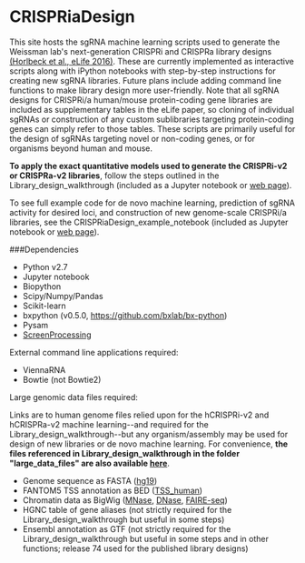 # CRISPRiaDesign

This site hosts the sgRNA machine learning scripts used to generate the Weissman lab's next-generation CRISPRi and CRISPRa library designs [(Horlbeck et al., eLife 2016)](https://elifesciences.org/content/5/e19760). These are currently implemented as interactive scripts along with iPython notebooks with step-by-step instructions for creating new sgRNA libraries. Future plans include adding command line functions to make library design more user-friendly. Note that all sgRNA designs for CRISPRi/a human/mouse protein-coding gene libraries are included as supplementary tables in the eLife paper, so cloning of individual sgRNAs or construction of any custom sublibraries targeting protein-coding genes can simply refer to those tables. These scripts are primarily useful for the design of sgRNAs targeting novel or non-coding genes, or for organisms beyond human and mouse.

**To apply the exact quantitative models used to generate the CRISPRi-v2 or CRISPRa-v2 libraries**, follow the steps outlined in the Library_design_walkthrough (included as a Jupyter notebook or [web page](Library_design_walkthrough.md)). 

To see full example code for de novo machine learning, prediction of sgRNA activity for desired loci, and construction of new genome-scale CRISPRi/a libraries, see the CRISPRiaDesign_example_notebook (included as Jupyter notebook or [web page](CRISPRiaDesign_example_notebook.md)).

###Dependencies
* Python v2.7
* Jupyter notebook
* Biopython
* Scipy/Numpy/Pandas
* Scikit-learn 
* bxpython (v0.5.0, https://github.com/bxlab/bx-python)
* Pysam
* [ScreenProcessing](https://github.com/mhorlbeck/ScreenProcessing)

External command line applications required:
* ViennaRNA
* Bowtie (not Bowtie2)

Large genomic data files required:

Links are to human genome files relied upon for the hCRISPRi-v2 and hCRISPRa-v2 machine learning--and required for the Library_design_walkthrough--but any organism/assembly may be used for design of new libraries or de novo machine learning. For convenience, **the files referenced in Library_design_walkthrough in the folder "large_data_files" are also available [here](https://ucsf.box.com/s/s4ds471in2ngjer7okavzf5cqf2ebrqj)**.

* Genome sequence as FASTA ([hg19](http://hgdownload.cse.ucsc.edu/goldenPath/hg19/bigZips/))
* FANTOM5 TSS annotation as BED ([TSS_human](http://fantom.gsc.riken.jp/5/datafiles/phase1.3/extra/TSS_classifier/))
* Chromatin data as BigWig ([MNase](https://www.encodeproject.org/files/ENCFF000VNN/), [DNase](https://www.encodeproject.org/files/ENCFF000SVL/), [FAIRE-seq](https://www.encodeproject.org/files/ENCFF000TLU/))
* HGNC table of gene aliases (not strictly required for the Library_design_walkthrough but useful in some steps)
* Ensembl annotation as GTF (not strictly required for the Library_design_walkthrough but useful in some steps and in other functions; release 74 used for the published library designs)
